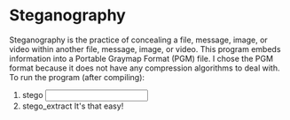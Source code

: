 # Steganography
Steganography is the practice of concealing a file, message, image, or video within another file, message, image, or video. This program embeds information into a Portable Graymap Format (PGM) file. I chose the PGM format because it does not have any compression algorithms to deal with.
To run the program (after compiling):
1. stego <input PGM> <output PGM> <payload file>
2. stego_extract <output PGM> <decrypted payload file>
It's that easy!
